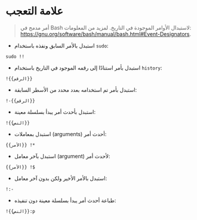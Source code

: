 # علامة التعجب

> أمر مدمج في Bash لاستبدال الأوامر الموجودة في التاريخ.
> لمزيد من المعلومات: <https://gnu.org/software/bash/manual/bash.html#Event-Designators>.

- استبدل بالأمر السابق ونفذه باستخدام `sudo`:

```
sudo !!
```

- استبدل بأمر استنادًا إلى رقمه الموجود في التاريخ باستخدام `history`:

```
!{{الرقم}}
```

- استبدل بأمر تم استخدامه بعدد محدد من الأسطر السابقة:

```
!-{{الرقم}}
```

- استبدل بأحدث أمر يبدأ بسلسلة معينة:

```
!{{النص}}
```

- استبدل بمعاملات (arguments) أحدث أمر:

```
{{الأمر}} !*
```

- استبدل بآخر معامل (argument) لأحدث أمر:

```
{{الأمر}} !$
```

- استبدل بالأمر الأخير ولكن بدون آخر معامل:

```
!:-
```

- طباعة أحدث أمر يبدأ بسلسلة معينة دون تنفيذه:

```
!{{النص}}:p
```
